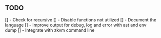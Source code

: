 ## TODO

[] - Check for recursive
[] - Disable functions not utilized
[] - Document the language
[] - Improve output for debug, log and error with ast and env dump
[] - Integrate with zkvm command line
